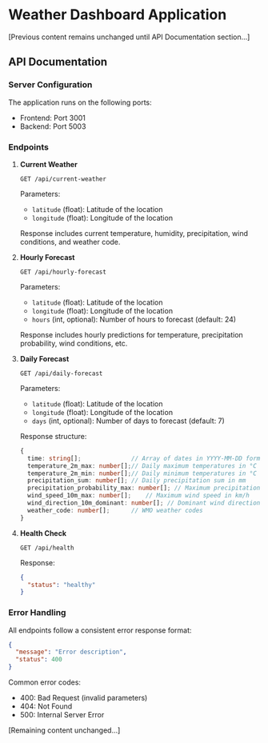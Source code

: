 # Weather Dashboard Application

[Previous content remains unchanged until API Documentation section...]

## API Documentation

### Server Configuration

The application runs on the following ports:

- Frontend: Port 3001
- Backend: Port 5003

### Endpoints

1. **Current Weather**

   ```
   GET /api/current-weather
   ```

   Parameters:
   - `latitude` (float): Latitude of the location
   - `longitude` (float): Longitude of the location

   Response includes current temperature, humidity, precipitation, wind conditions, and weather code.

2. **Hourly Forecast**

   ```
   GET /api/hourly-forecast
   ```

   Parameters:
   - `latitude` (float): Latitude of the location
   - `longitude` (float): Longitude of the location
   - `hours` (int, optional): Number of hours to forecast (default: 24)

   Response includes hourly predictions for temperature, precipitation probability, wind conditions, etc.

3. **Daily Forecast**

   ```
   GET /api/daily-forecast
   ```

   Parameters:
   - `latitude` (float): Latitude of the location
   - `longitude` (float): Longitude of the location
   - `days` (int, optional): Number of days to forecast (default: 7)

   Response structure:

   ```typescript
   {
     time: string[];              // Array of dates in YYYY-MM-DD format
     temperature_2m_max: number[];// Daily maximum temperatures in °C
     temperature_2m_min: number[];// Daily minimum temperatures in °C
     precipitation_sum: number[]; // Daily precipitation sum in mm
     precipitation_probability_max: number[]; // Maximum precipitation probability (0-100)
     wind_speed_10m_max: number[];    // Maximum wind speed in km/h
     wind_direction_10m_dominant: number[]; // Dominant wind direction in degrees
     weather_code: number[];      // WMO weather codes
   }
   ```

4. **Health Check**

   ```
   GET /api/health
   ```

   Response:

   ```json
   {
     "status": "healthy"
   }
   ```

### Error Handling

All endpoints follow a consistent error response format:

```json
{
  "message": "Error description",
  "status": 400
}
```

Common error codes:

- 400: Bad Request (invalid parameters)
- 404: Not Found
- 500: Internal Server Error

[Remaining content unchanged...]
